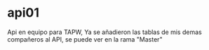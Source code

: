 # api01
Api en equipo para TAPW, Ya se añadieron las tablas de mis demas compañeros al API, se puede ver en la rama "Master"
